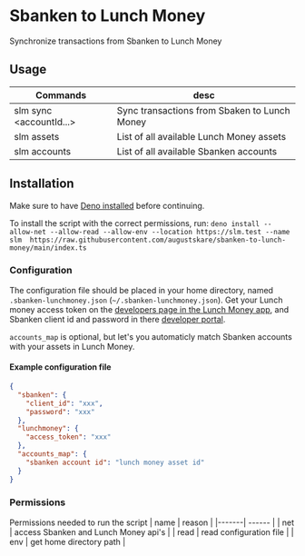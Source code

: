 # Sbanken to Lunch Money

Synchronize transactions from Sbanken to Lunch Money

## Usage

| Commands                | desc                                         |
| ----------------------- | -------------------------------------------- |
| slm sync <accountId...> | Sync transactions from Sbaken to Lunch Money |
| slm assets              | List of all available Lunch Money assets     |
| slm accounts            | List of all available Sbanken accounts       |

## Installation

Make sure to have [Deno installed](https://deno.land/manual@v1.13.0/getting_started/installation) before continuing.

To install the script with the correct permissions, run: `deno install --allow-net --allow-read --allow-env --location https://slm.test --name slm  https://raw.githubusercontent.com/augustskare/sbanken-to-lunch-money/main/index.ts`

### Configuration

The configuration file should be placed in your home directory, named
`.sbanken-lunchmoney.json` (`~/.sbanken-lunchmoney.json`). Get your Lunch money
access token on the
[developers page in the Lunch Money app](https://my.lunchmoney.app/developers),
and Sbanken client id and password in there
[developer portal](https://utvikler.sbanken.no/).

`accounts_map` is optional, but let's you automaticly match Sbanken accounts
with your assets in Lunch Money.

#### Example configuration file

```json
{
  "sbanken": {
    "client_id": "xxx",
    "password": "xxx"
  },
  "lunchmoney": {
    "access_token": "xxx"
  },
  "accounts_map": {
    "sbanken account id": "lunch money asset id"
  }
}
```

### Permissions

Permissions needed to run the script 
| name  | reason | 
|-------| ------ | 
| net   | access Sbanken and Lunch Money api's | 
| read  | read configuration file | 
| env   | get home directory path |

